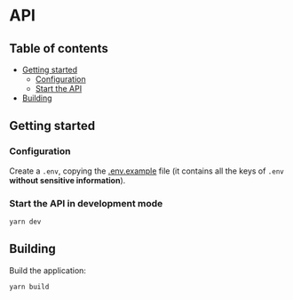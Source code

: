 # API

## Table of contents

- [Getting started](#getting-started)
  - [Configuration](#configuration)
  - [Start the API](#start-the-partner-api)
- [Building](#building)

## Getting started

### Configuration

Create a `.env`, copying the [.env.example](.env.example) file (it contains all the keys of `.env` **without sensitive
information**).

### Start the API in development mode

```shell
yarn dev
```

## Building

Build the application:

```shell
yarn build
```

